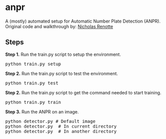 # anpr
A (mostly) automated setup for Automatic Number Plate Detection (ANPR).<br />
Original code and walkthrough by: <a href="https://www.youtube.com/c/nicholasrenotte">Nicholas Renotte</a><br />

## Steps
<b>Step 1.</b> Run the train.py script to setup the environment.<br />
<pre>
python train.py setup
</pre> 
<b>Step 2.</b> Run the train.py script to test the environment.<br />
<pre>
python train.py test
</pre>
<b>Step 2.</b> Run the train.py script to get the command needed to start training.<br />
<pre>
python train.py train
</pre>
<b>Step 3.</b> Run the ANPR on an image.
<pre>
python detector.py # Default image
python detector.py <image.png> # In current directory
python detector.py </path/to/image.png> # In another directory
</pre>
